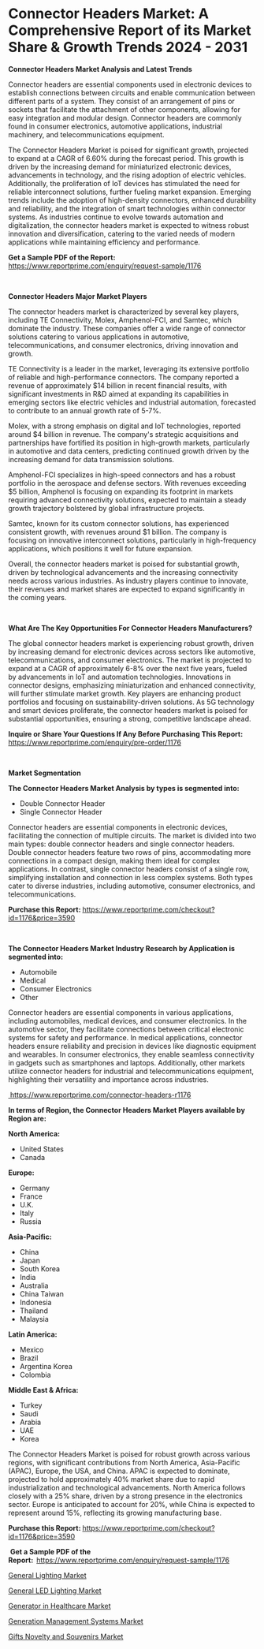 <p><h1>Connector Headers Market: A Comprehensive Report of its Market Share & Growth Trends 2024 - 2031</h1></p><p><strong>Connector Headers Market Analysis and Latest Trends</strong></p>
<p><p>Connector headers are essential components used in electronic devices to establish connections between circuits and enable communication between different parts of a system. They consist of an arrangement of pins or sockets that facilitate the attachment of other components, allowing for easy integration and modular design. Connector headers are commonly found in consumer electronics, automotive applications, industrial machinery, and telecommunications equipment.</p><p>The Connector Headers Market is poised for significant growth, projected to expand at a CAGR of 6.60% during the forecast period. This growth is driven by the increasing demand for miniaturized electronic devices, advancements in technology, and the rising adoption of electric vehicles. Additionally, the proliferation of IoT devices has stimulated the need for reliable interconnect solutions, further fueling market expansion. Emerging trends include the adoption of high-density connectors, enhanced durability and reliability, and the integration of smart technologies within connector systems. As industries continue to evolve towards automation and digitalization, the connector headers market is expected to witness robust innovation and diversification, catering to the varied needs of modern applications while maintaining efficiency and performance.</p></p>
<p><strong>Get a Sample PDF of the Report:&nbsp;</strong> <a href="https://www.reportprime.com/enquiry/request-sample/1176?utm_campaign=1944&utm_medium=2&utm_source=Github&utm_content=ia&utm_term=24122024&utm_id=connector-headers">https://www.reportprime.com/enquiry/request-sample/1176</a></p>
<p>&nbsp;</p>
<p><strong>Connector Headers Major Market Players</strong></p>
<p><p>The connector headers market is characterized by several key players, including TE Connectivity, Molex, Amphenol-FCI, and Samtec, which dominate the industry. These companies offer a wide range of connector solutions catering to various applications in automotive, telecommunications, and consumer electronics, driving innovation and growth.</p><p>TE Connectivity is a leader in the market, leveraging its extensive portfolio of reliable and high-performance connectors. The company reported a revenue of approximately $14 billion in recent financial results, with significant investments in R&D aimed at expanding its capabilities in emerging sectors like electric vehicles and industrial automation, forecasted to contribute to an annual growth rate of 5-7%.</p><p>Molex, with a strong emphasis on digital and IoT technologies, reported around $4 billion in revenue. The company's strategic acquisitions and partnerships have fortified its position in high-growth markets, particularly in automotive and data centers, predicting continued growth driven by the increasing demand for data transmission solutions.</p><p>Amphenol-FCI specializes in high-speed connectors and has a robust portfolio in the aerospace and defense sectors. With revenues exceeding $5 billion, Amphenol is focusing on expanding its footprint in markets requiring advanced connectivity solutions, expected to maintain a steady growth trajectory bolstered by global infrastructure projects.</p><p>Samtec, known for its custom connector solutions, has experienced consistent growth, with revenues around $1 billion. The company is focusing on innovative interconnect solutions, particularly in high-frequency applications, which positions it well for future expansion.</p><p>Overall, the connector headers market is poised for substantial growth, driven by technological advancements and the increasing connectivity needs across various industries. As industry players continue to innovate, their revenues and market shares are expected to expand significantly in the coming years.</p></p>
<p>&nbsp;</p>
<p><strong>What Are The Key Opportunities For Connector Headers Manufacturers?</strong></p>
<p><p>The global connector headers market is experiencing robust growth, driven by increasing demand for electronic devices across sectors like automotive, telecommunications, and consumer electronics. The market is projected to expand at a CAGR of approximately 6-8% over the next five years, fueled by advancements in IoT and automation technologies. Innovations in connector designs, emphasizing miniaturization and enhanced connectivity, will further stimulate market growth. Key players are enhancing product portfolios and focusing on sustainability-driven solutions. As 5G technology and smart devices proliferate, the connector headers market is poised for substantial opportunities, ensuring a strong, competitive landscape ahead.</p></p>
<p><strong>Inquire or Share Your Questions If Any Before Purchasing This Report:</strong> <a href="https://www.reportprime.com/enquiry/pre-order/1176?utm_campaign=1944&utm_medium=2&utm_source=Github&utm_content=ia&utm_term=24122024&utm_id=connector-headers">https://www.reportprime.com/enquiry/pre-order/1176</a></p>
<p>&nbsp;</p>
<p><strong>Market Segmentation</strong></p>
<p><strong>The Connector Headers Market Analysis by types is segmented into:</strong></p>
<p><ul><li>Double Connector Header</li><li>Single Connector Header</li></ul></p>
<p><p>Connector headers are essential components in electronic devices, facilitating the connection of multiple circuits. The market is divided into two main types: double connector headers and single connector headers. Double connector headers feature two rows of pins, accommodating more connections in a compact design, making them ideal for complex applications. In contrast, single connector headers consist of a single row, simplifying installation and connection in less complex systems. Both types cater to diverse industries, including automotive, consumer electronics, and telecommunications.</p></p>
<p><strong>Purchase this Report:&nbsp;</strong><a href="https://www.reportprime.com/checkout?id=1176&price=3590&utm_campaign=1944&utm_medium=2&utm_source=Github&utm_content=ia&utm_term=24122024&utm_id=connector-headers">https://www.reportprime.com/checkout?id=1176&price=3590</a></p>
<p>&nbsp;</p>
<p><strong>The Connector Headers Market Industry Research by Application is segmented into:</strong></p>
<p><ul><li>Automobile</li><li>Medical</li><li>Consumer Electronics</li><li>Other</li></ul></p>
<p><p>Connector headers are essential components in various applications, including automobiles, medical devices, and consumer electronics. In the automotive sector, they facilitate connections between critical electronic systems for safety and performance. In medical applications, connector headers ensure reliability and precision in devices like diagnostic equipment and wearables. In consumer electronics, they enable seamless connectivity in gadgets such as smartphones and laptops. Additionally, other markets utilize connector headers for industrial and telecommunications equipment, highlighting their versatility and importance across industries.</p></p>
<p><a href="https://www.reportprime.com/connector-headers-r1176?utm_campaign=1944&utm_medium=2&utm_source=Github&utm_content=ia&utm_term=24122024&utm_id=connector-headers">&nbsp;https://www.reportprime.com/connector-headers-r1176</a></p>
<p><strong>In terms of Region, the Connector Headers Market Players available by Region are:</strong></p>
<p>
    <p> <strong> North America: </strong>
        <ul>
            <li>United States</li>
            <li>Canada</li>
        </ul>
        </p> 
    <p> <strong> Europe: </strong>
        <ul>
            <li>Germany</li>
            <li>France</li>
            <li>U.K.</li>
            <li>Italy</li>
            <li>Russia</li>
        </ul>
        </p> 
    <p> <strong> Asia-Pacific: </strong>
        <ul>
            <li>China</li>
            <li>Japan</li>
            <li>South Korea</li>
            <li>India</li>
            <li>Australia</li>
            <li>China Taiwan</li>
            <li>Indonesia</li>
            <li>Thailand</li>
            <li>Malaysia</li>
        </ul>
        </p> 
    <p> <strong> Latin America: </strong>
        <ul>
            <li>Mexico</li>
            <li>Brazil</li>
            <li>Argentina Korea</li>
            <li>Colombia</li>
        </ul>
        </p> 
    <p> <strong> Middle East & Africa: </strong>
        <ul>
            <li>Turkey</li>
            <li>Saudi</li>
            <li>Arabia</li>
            <li>UAE</li>
            <li>Korea</li>
        </ul>
    </p>
    </p>
<p><p>The Connector Headers Market is poised for robust growth across various regions, with significant contributions from North America, Asia-Pacific (APAC), Europe, the USA, and China. APAC is expected to dominate, projected to hold approximately 40% market share due to rapid industrialization and technological advancements. North America follows closely with a 25% share, driven by a strong presence in the electronics sector. Europe is anticipated to account for 20%, while China is expected to represent around 15%, reflecting its growing manufacturing base.</p></p>
<p><strong>Purchase this Report: </strong><a href="https://www.reportprime.com/checkout?id=1176&price=3590&utm_campaign=1944&utm_medium=2&utm_source=Github&utm_content=ia&utm_term=24122024&utm_id=connector-headers">https://www.reportprime.com/checkout?id=1176&price=3590</a></p>
<p>&nbsp;<strong>Get a Sample PDF of the Report:&nbsp;&nbsp;</strong><a href="https://www.reportprime.com/enquiry/request-sample/1176?utm_campaign=1944&utm_medium=2&utm_source=Github&utm_content=ia&utm_term=24122024&utm_id=connector-headers">https://www.reportprime.com/enquiry/request-sample/1176</a></p>
<p><strong></strong></p>
<p><p><a href="https://www.linkedin.com/pulse/trend-analysis-general-lighting-market-expected-growth-7-cagr-eapne?utm_campaign=1944&utm_medium=2&utm_source=Github&utm_content=ia&utm_term=24122024&utm_id=connector-headers">General Lighting Market</a></p><p><a href="https://www.linkedin.com/pulse/comprehensive-analysis-general-led-lighting-market-20242031-uigje?utm_campaign=1944&utm_medium=2&utm_source=Github&utm_content=ia&utm_term=24122024&utm_id=connector-headers">General LED Lighting Market</a></p><p><a href="https://www.linkedin.com/pulse/tracking-emerging-trends-generator-healthcare-market-projected-zmbme?utm_campaign=1944&utm_medium=2&utm_source=Github&utm_content=ia&utm_term=24122024&utm_id=connector-headers">Generator in Healthcare Market</a></p><p><a href="https://www.linkedin.com/pulse/emerging-opportunities-challenges-global-generation-management-ydhxe?utm_campaign=1944&utm_medium=2&utm_source=Github&utm_content=ia&utm_term=24122024&utm_id=connector-headers">Generation Management Systems Market</a></p><p><a href="https://www.linkedin.com/pulse/a-mkt-nova-vc8zf?utm_campaign=1944&utm_medium=2&utm_source=Github&utm_content=ia&utm_term=24122024&utm_id=connector-headers">Gifts Novelty and Souvenirs Market</a></p></p>